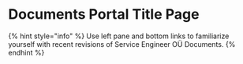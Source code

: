 # Documents Portal Title Page

{% hint style="info" %}
Use left pane and bottom links to familiarize yourself with recent revisions of Service Engineer OÜ Documents.
{% endhint %}



